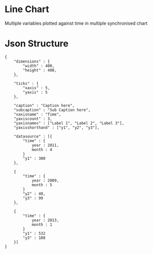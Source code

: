 # Line Chart
Multiple variables plotted against time in multiple synchronised chart

# Json Structure

```
{
	"dimensions" : {
		"width" : 400,
		"height" : 400,
	},

	"ticks" : {
		"xaxis" : 5,
		"yaxis" : 5
	},

	"caption" : "Caption here",
	"subcaption" : "Sub Caption here",
	"xaxisname" : "Time",
	"yaxiscount" : 3,
	"yaxisnames" : ["Label 1", "Label 2", "Label 3"],
	"yaxisshorthand" : ["y1", "y2", "y3"],

	"datasource" : [{
		"time" : {
			year : 2011,
			month : 4
		}
		"y1" : 300
	},

	{
		"time" : {
			year : 2009,
			month : 5
		}
		"y2" : 40,
		"y3" : 99
	}, 
	
	{
		"time" : {
			year : 2013,
			month : 1
		}
		"y1" : 532
		"y3" : 108
	}]
}
```